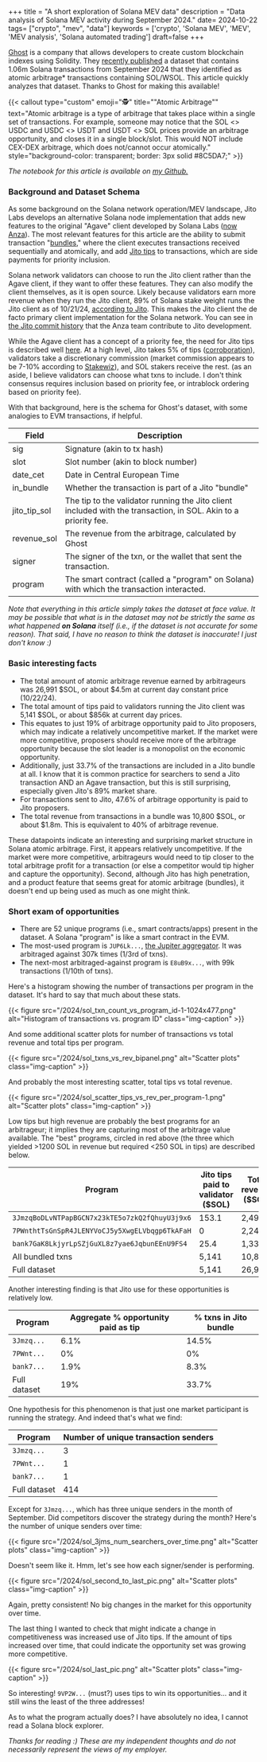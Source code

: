+++
title = "A short exploration of Solana MEV data"
description = "Data analysis of Solana MEV activity during September 2024."
date= 2024-10-22
tags= ["crypto", "mev", "data"]
keywords = ['crypto', 'Solana MEV', 'MEV', 'MEV analysis', 'Solana automated trading']
draft=false
+++

[Ghost](https://tryghost.xyz/graph) is a company that allows developers to create custom blockchain indexes using Solidity. They [recently published](https://x.com/0xGhostLogs/status/1843770831245050159) a dataset that contains 1.06m Solana transactions from September 2024 that they identified as atomic arbitrage\* transactions containing SOL/WSOL. This article quickly analyzes that dataset. Thanks to Ghost for making this available!

{{< callout type="custom" emoji="🕵️" title="\"Atomic Arbitrage\"" text="Atomic arbitrage is a type of arbitrage that takes place within a single set of transactions. For example, someone may notice that the SOL <> USDC and USDC <> USDT and USDT <> SOL prices provide an arbitrage opportunity, and closes it in a single block/slot. This would NOT include CEX-DEX arbitrage, which does not/cannot occur atomically." style="background-color: transparent; border: 3px solid #8C5DA7;" >}}

_The notebook for this article is available on [my Github.](https://github.com/mud2monarch/personal-projects/blob/main/Solana_atomic_arbs/Solana_atomic_arbs.ipynb)_

### Background and Dataset Schema

As some background on the Solana network operation/MEV landscape, Jito Labs develops an alternative Solana node implementation that adds new features to the original "Agave" client developed by Solana Labs ([now Anza](https://www.theblock.co/post/275156/former-solana-labs-members-form-anza-developer-shop-prepare-to-unveil-agave-validator-client)). The most relevant features for this article are the ability to submit transaction "[bundles](https://jito-labs.gitbook.io/mev/searcher-resources/bundles)," where the client executes transactions received sequentially and atomically, and add [Jito tips](https://jito-foundation.gitbook.io/mev/jito-solana/features#:~:text=Bundles%20can%20contain%20tips%2C%20which%20allows%20users%20to%20tip%20validators%20for%20priority%20treatment.) to transactions, which are side payments for priority inclusion.

Solana network validators can choose to run the Jito client rather than the Agave client, if they want to offer these features. They can also modify the client themselves, as it is open source. Likely because validators earn more revenue when they run the Jito client, 89% of Solana stake weight runs the Jito client as of 10/21/24, [according to Jito](https://www.jito.wtf/validators/). This makes the Jito client the de facto primary client implementation for the Solana network. You can see in [the Jito commit history](https://github.com/jito-foundation/jito-solana/commits/master/) that the Anza team contribute to Jito development.

While the Agave client has a concept of a priority fee, the need for Jito tips is described well [here](https://www.umbraresearch.xyz/writings/solana-fees-part-1#incentive-compatibility). At a high level, Jito takes 5% of tips ([corroboration](https://drive.google.com/file/d/1V_Ppv2IwzuKej9PTYd7DlksuI9INFfJZ/view?usp=sharing)), validators take a discretionary commission (market commission appears to be 7-10% according to [Stakewiz](https://stakewiz.com/)), and SOL stakers receive the rest. (as an aside, I believe validators can choose what txns to include. I don't think consensus requires inclusion based on priority fee, or intrablock ordering based on priority fee).

With that background, here is the schema for Ghost's dataset, with some analogies to EVM transactions, if helpful.

| Field | Description |
| --- | --- |
| sig | Signature (akin to tx hash) |
| slot | Slot number (akin to block number) |
| date\_cet | Date in Central European Time |
| in\_bundle | Whether the transaction is part of a Jito "bundle" |
| jito\_tip\_sol | The tip to the validator running the Jito client included with the transaction, in SOL. Akin to a priority fee. |
| revenue\_sol | The revenue from the arbitrage, calculated by Ghost |
| signer | The signer of the txn, or the wallet that sent the transaction. |
| program | The smart contract (called a "program" on Solana) with which the transaction interacted. |

*Note that everything in this article simply takes the dataset at face value. It may be possible that what is in the dataset may not be strictly the same as what happened **on Solana** itself (i.e., if the dataset is not accurate for some reason). That said, I have no reason to think the dataset is inaccurate! I just don't know :)*

### Basic interesting facts
- The total amount of atomic arbitrage revenue earned by arbitrageurs was 26,991 $SOL, or about $4.5m at current day constant price (10/22/24).
- The total amount of tips paid to validators running the Jito client was 5,141 $SOL, or about $856k at current day prices.
- This equates to just 19% of arbitrage opportunity paid to Jito proposers, which may indicate a relatively uncompetitive market. If the market were more competitive, proposers should receive more of the arbitrage opportunity because the slot leader is a monopolist on the economic opportunity.
- Additionally, just 33.7% of the transactions are included in a Jito bundle at all. I know that it is common practice for searchers to send a Jito transaction AND an Agave transaction, but this is still surprising, especially given Jito's 89% market share.
- For transactions sent to Jito, 47.6% of arbitrage opportunity is paid to Jito proposers.
- The total revenue from transactions in a bundle was 10,800 $SOL, or about $1.8m. This is equivalent to 40% of arbitrage revenue.

These datapoints indicate an interesting and surprising market structure in Solana atomic arbitrage. First, it appears relatively uncompetitive. If the market were more competitive, arbitrageurs would need to tip closer to the total arbitrage profit for a transaction (or else a competitor would tip higher and capture the opportunity). Second, although Jito has high penetration, and a product feature that seems great for atomic arbitrage (bundles), it doesn't end up being used as much as one might think.

### Short exam of opportunities

- There are 52 unique programs (i.e., smart contracts/apps) present in the dataset. A Solana "program" is like a smart contract in the EVM.
- The most-used program is `JUP6Lk...`, [the Jupiter aggregator](https://solscan.io/account/JUP6LkbZbjS1jKKwapdHNy74zcZ3tLUZoi5QNyVTaV4). It was arbitraged against 307k times (1/3rd of txns).
- The next-most arbitraged-against program is `E8uB9x...`, with 99k transactions (1/10th of txns).

Here's a histogram showing the number of transactions per program in the dataset. It's hard to say that much about these stats.

{{< figure
  src="/2024/sol_txn_count_vs_program_id-1-1024x477.png"
  alt="Histogram of transactions vs. program ID"
  class="img-caption" >}}

And some additional scatter plots for number of transactions vs total revenue and total tips per program.

{{< figure
  src="/2024/sol_txns_vs_rev_bipanel.png"
  alt="Scatter plots"
  class="img-caption" >}}

And probably the most interesting scatter, total tips vs total revenue.

{{< figure
  src="/2024/sol_scatter_tips_vs_rev_per_program-1.png"
  alt="Scatter plots"
  class="img-caption" >}}

Low tips but high revenue are probably the best programs for an arbitrageur; it implies they are capturing most of the arbitrage value available. The "best" programs, circled in red above (the three which yielded >1200 SOL in revenue but required <250 SOL in tips) are described below.

| Program | Jito tips paid to validator ($SOL) | Total revenue ($SOL) | Aggregate % opportunity paid as tip | Number of txns |
| --- | --- | --- | --- | --- |
| `3JmzqBoDLvNTPapBGCN7x23kTE5o7zkQ2fQhuyU3j9x6` | 153.1 | 2,493.1 | 6.1% | 28,090 |
| `7PWnthtTsGnSpR4JLENYVoCJ5y5XwgELVbqgp6TkAFaH` | 0 | 2,241.5 | 0% | 38,406 |
| `bank7GaK8LkjyrLpSZjGuXL8z7yae6JqbunEEnU9FS4` | 25.4 | 1,339.1 | 1.9% | 95,013 |
| All bundled txns | 5,141 | 10,800 | 47.6% | 356,867 |
| Full dataset | 5,141 | 26,991 | 19% | 1,059,953 |

Another interesting finding is that Jito use for these opportunities is relatively low.

| Program | Aggregate % opportunity paid as tip | % txns in Jito bundle |
| --- | --- | --- |
| `3Jmzq...` | 6.1% | 14.5% |
| `7PWnt...` | 0% | 0% |
| `bank7...` | 1.9% | 8.3% |
| Full dataset | 19% | 33.7% |

One hypothesis for this phenomenon is that just one market participant is running the strategy. And indeed that's what we find:

| Program | Number of unique transaction senders |
| --- | --- |
| `3Jmzq...` | 3 |
| `7PWnt...` | 1 |
| `bank7...` | 1 |
| Full dataset | 414 |

Except for `3Jmzq...`, which has three unique senders in the month of September. Did competitors discover the strategy during the month? Here's the number of unique senders over time:

{{< figure
  src="/2024/sol_3jms_num_searchers_over_time.png"
  alt="Scatter plots"
  class="img-caption" >}}

Doesn't seem like it. Hmm, let's see how each signer/sender is performing.

{{< figure
  src="/2024/sol_second_to_last_pic.png"
  alt="Scatter plots"
  class="img-caption" >}}

Again, pretty consistent! No big changes in the market for this opportunity over time.

The last thing I wanted to check that might indicate a change in competitiveness was increased use of Jito tips. If the amount of tips increased over time, that could indicate the opportunity set was growing more competitive.

{{< figure
  src="/2024/sol_last_pic.png"
  alt="Scatter plots"
  class="img-caption" >}}

So interesting! `9VP2W...` (must?) uses tips to win its opportunities... and it still wins the least of the three addresses!

As to what the program actually does? I have absolutely no idea, I cannot read a Solana block explorer.

*Thanks for reading :) These are my independent thoughts and do not necessarily represent the views of my employer.*